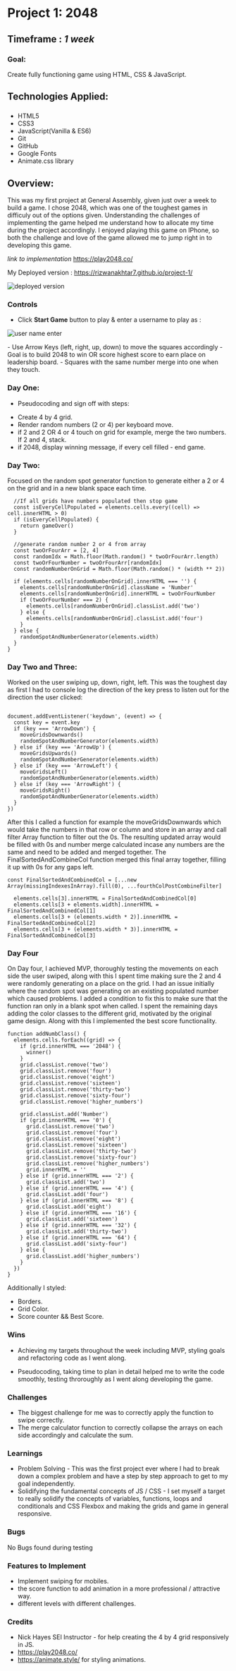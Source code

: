 # Project 1: 2048
## Timeframe : *1 week*
### Goal: 

Create fully functioning game using HTML, CSS & JavaScript. 

## Technologies Applied:
### 
- HTML5
- CSS3
- JavaScript(Vanilla & ES6)
- Git
- GitHub
- Google Fonts
- Animate.css library

## Overview:
This was my first project at General Assembly, given just over a week to build a game. I chose 2048, which was one of the toughest games in difficuly out of the options given. Understanding the challenges of implementing the game helped me understand how to allocate my time during the project accordingly. I enjoyed playing this game on IPhone, so both the challenge and love of the game allowed me to jump right in to developing this game.


*link to implementation*
https://play2048.co/

My Deployed version : https://rizwanakhtar7.github.io/project-1/

![deployed version](images/main-image.png)

### Controls
- Click **Start Game** button to play & enter a username to play as :
<p>
<img src="images/username-enter.png" alt="user name enter"/>
</p>
- Use Arrow Keys (left, right, up, down) to move the squares accordingly
- Goal is to build 2048 to win OR score highest score to earn place on leadership board.
- Squares with the same number merge into one when they touch.

### Day One:
* Pseudocoding and sign off with steps:
- Create 4 by 4 grid. 
- Render random numbers (2 or 4) per keyboard move.
- if 2 and 2 OR 4 or 4 touch on grid for example, merge the two numbers. If 2 and 4, stack.
- if 2048, display winning message, if every cell filled - end game.

### Day Two:
Focused on the random spot generator function to generate either a 2 or 4 on the grid and in a new blank space each time.

```function randomSpotAndNumberGenerator(width) {
  //If all grids have numbers populated then stop game 
  const isEveryCellPopulated = elements.cells.every((cell) => cell.innerHTML > 0)
  if (isEveryCellPopulated) {
    return gameOver()
  }

  //generate random number 2 or 4 from array
  const twoOrFourArr = [2, 4]
  const randomIdx = Math.floor(Math.random() * twoOrFourArr.length)
  const twoOrFourNumber = twoOrFourArr[randomIdx]
  const randomNumberOnGrid = Math.floor(Math.random() * (width ** 2))

  if (elements.cells[randomNumberOnGrid].innerHTML === '') {
    elements.cells[randomNumberOnGrid].className = 'Number'
    elements.cells[randomNumberOnGrid].innerHTML = twoOrFourNumber
    if (twoOrFourNumber === 2) {
      elements.cells[randomNumberOnGrid].classList.add('two')
    } else {
      elements.cells[randomNumberOnGrid].classList.add('four')
    }
  } else {
    randomSpotAndNumberGenerator(elements.width)
  }
}
```

### Day Two and Three:
Worked on the user swiping up, down, right, left. This was the toughest day as first I had to console log the direction of the key press to listen out for the direction the user clicked:

```

document.addEventListener('keydown', (event) => {
  const key = event.key
  if (key === 'ArrowDown') {
    moveGridsDownwards()
    randomSpotAndNumberGenerator(elements.width)
  } else if (key === 'ArrowUp') {
    moveGridsUpwards()
    randomSpotAndNumberGenerator(elements.width)
  } else if (key === 'ArrowLeft') {
    moveGridsLeft()
    randomSpotAndNumberGenerator(elements.width)
  } else if (key === 'ArrowRight') {
    moveGridsRight()
    randomSpotAndNumberGenerator(elements.width)
  }
})

```
After this I called a function for example the moveGridsDownwards which would take the numbers in that row or column and store in an array and call filter Array function to filter out the 0s. The resulting updated array would be filled with 0s and number merge calculated incase any numbers are the same and need to be added and merged together. The FinalSortedAndCombineCol function merged this final array together, filling it up with 0s for any gaps left.

```
const FinalSortedAndCombinedCol = [...new Array(missingIndexesInArray).fill(0), ...fourthColPostCombineFilter]

  elements.cells[3].innerHTML = FinalSortedAndCombinedCol[0]
  elements.cells[3 + elements.width].innerHTML = FinalSortedAndCombinedCol[1]
  elements.cells[3 + (elements.width * 2)].innerHTML = FinalSortedAndCombinedCol[2]
  elements.cells[3 + (elements.width * 3)].innerHTML = FinalSortedAndCombinedCol[3]
  ```


### Day Four
On Day four, I achieved MVP, thoroughly testing the movements on each side the user swiped, along with this I spent time making sure the 2 and 4 were randomly generating on a place on the grid. I had an issue initially where the random spot was generating on an existing populated number which caused problems. I added a condition to fix this to make sure that the function ran only in a blank spot when called.
I spent the remaining days adding  the color classes to the different grid, motivated by the original game design. Along with this I implemented the best score functionality.

```
function addNumbClass() {
  elements.cells.forEach((grid) => {
    if (grid.innerHTML === '2048') {
      winner()
    }
    grid.classList.remove('two')
    grid.classList.remove('four')
    grid.classList.remove('eight')
    grid.classList.remove('sixteen')
    grid.classList.remove('thirty-two')
    grid.classList.remove('sixty-four')
    grid.classList.remove('higher_numbers')

    grid.classList.add('Number')
    if (grid.innerHTML === '0') {
      grid.classList.remove('two')
      grid.classList.remove('four')
      grid.classList.remove('eight')
      grid.classList.remove('sixteen')
      grid.classList.remove('thirty-two')
      grid.classList.remove('sixty-four')
      grid.classList.remove('higher_numbers')
      grid.innerHTML = ''
    } else if (grid.innerHTML === '2') {
      grid.classList.add('two')
    } else if (grid.innerHTML === '4') {
      grid.classList.add('four')
    } else if (grid.innerHTML === '8') {
      grid.classList.add('eight')
    } else if (grid.innerHTML === '16') {
      grid.classList.add('sixteen')
    } else if (grid.innerHTML === '32') {
      grid.classList.add('thirty-two')
    } else if (grid.innerHTML === '64') {
      grid.classList.add('sixty-four')
    } else {
      grid.classList.add('higher_numbers')
    }
  })
}
```

Additionally I styled:
- Borders.
- Grid Color.
- Score counter && Best Score.


### Wins
- Achieving my targets throughout the week including MVP, styling goals and refactoring code as I went along.

- Pseudocoding, taking time to plan in detail helped me to write the code smoothly, testing throroughly as I went along developing the game.

### Challenges
- The biggest challenge for me was to correctly apply the function to swipe correctly.
- The merge calculator function to correctly  collapse the arrays on each side accordingly and calculate the sum.

### Learnings
- Problem Solving - This was the first project ever where I had to break down a complex problem and have a step by step approach to get to my goal independently.
- Solidifying the fundamental concepts of JS / CSS - I set myself a target to really solidify the concepts of variables, functions, loops and conditionals and CSS Flexbox and making the grids and game in general responsive.


### Bugs
No Bugs found during testing


### Features to Implement 
- Implement swiping for mobiles.
- the score function to add animation in a more professional / attractive way.
- different levels with different challenges.

### Credits
- Nick Hayes SEI Instructor - for help creating the 4 by 4 grid responsively in JS.
- https://play2048.co/
- https://animate.style/ for styling animations.
